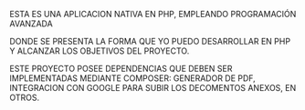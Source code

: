 ESTA ES UNA APLICACION NATIVA EN PHP, EMPLEANDO PROGRAMACIÓN AVANZADA 

DONDE SE PRESENTA LA FORMA QUE YO PUEDO DESARROLLAR EN PHP Y ALCANZAR LOS OBJETIVOS DEL PROYECTO.

ESTE PROYECTO POSEE DEPENDENCIAS QUE DEBEN SER IMPLEMENTADAS MEDIANTE COMPOSER: GENERADOR DE PDF, INTEGRACION CON GOOGLE PARA SUBIR LOS DECOMENTOS ANEXOS, EN OTROS. 
